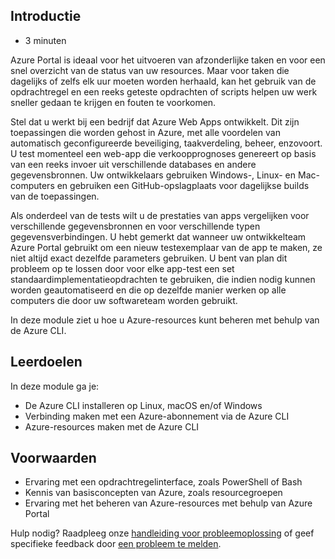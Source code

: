 ## Introductie

- 3 minuten

Azure Portal is ideaal voor het uitvoeren van afzonderlijke taken en
voor een snel overzicht van de status van uw resources. Maar voor taken
die dagelijks of zelfs elk uur moeten worden herhaald, kan het gebruik
van de opdrachtregel en een reeks geteste opdrachten of scripts helpen
uw werk sneller gedaan te krijgen en fouten te voorkomen.

Stel dat u werkt bij een bedrijf dat Azure Web Apps ontwikkelt. Dit zijn
toepassingen die worden gehost in Azure, met alle voordelen van
automatisch geconfigureerde beveiliging, taakverdeling, beheer,
enzovoort. U test momenteel een web-app die verkoopprognoses genereert
op basis van een reeks invoer uit verschillende databases en andere
gegevensbronnen. Uw ontwikkelaars gebruiken Windows-, Linux- en
Mac-computers en gebruiken een GitHub-opslagplaats voor dagelijkse
builds van de toepassingen.

Als onderdeel van de tests wilt u de prestaties van apps vergelijken
voor verschillende gegevensbronnen en voor verschillende typen
gegevensverbindingen. U hebt gemerkt dat wanneer uw ontwikkelteam Azure
Portal gebruikt om een nieuw testexemplaar van de app te maken, ze niet
altijd exact dezelfde parameters gebruiken. U bent van plan dit probleem
op te lossen door voor elke app-test een set
standaardimplementatieopdrachten te gebruiken, die indien nodig kunnen
worden geautomatiseerd en die op dezelfde manier werken op alle
computers die door uw softwareteam worden gebruikt.

In deze module ziet u hoe u Azure-resources kunt beheren met behulp van
de Azure CLI.

## Leerdoelen

In deze module ga je:

- De Azure CLI installeren op Linux, macOS en/of Windows
- Verbinding maken met een Azure-abonnement via de Azure CLI
- Azure-resources maken met de Azure CLI

## Voorwaarden

- Ervaring met een opdrachtregelinterface, zoals PowerShell of Bash
- Kennis van basisconcepten van Azure, zoals resourcegroepen
- Ervaring met het beheren van Azure-resources met behulp van Azure
    Portal

Hulp nodig? Raadpleeg onze [handleiding voor
probleemoplossing](https://docs.microsoft.com/en-us/learn/support/troubleshooting?uid=learn.control-azure-services-with-cli.1-introduction&documentId=7a60f3c3-3b7e-ad94-0dcd-299073db8972&versionIndependentDocumentId=4255f283-5803-e011-4ace-b352e4d96f12&contentPath=%2FMicrosoftDocs%2Flearn-pr%2Fblob%2Flive%2Flearn-pr%2Fazure%2Fcontrol-azure-services-with-cli%2F1-introduction.yml&url=https%3A%2F%2Fdocs.microsoft.com%2Fen-us%2Flearn%2Fmodules%2Fcontrol-azure-services-with-cli%2F1-introduction&author=dbradish)
of geef specifieke feedback door [een probleem te
melden](https://docs.microsoft.com/en-us/learn/support/troubleshooting?uid=learn.control-azure-services-with-cli.1-introduction&documentId=7a60f3c3-3b7e-ad94-0dcd-299073db8972&versionIndependentDocumentId=4255f283-5803-e011-4ace-b352e4d96f12&contentPath=%2FMicrosoftDocs%2Flearn-pr%2Fblob%2Flive%2Flearn-pr%2Fazure%2Fcontrol-azure-services-with-cli%2F1-introduction.yml&url=https%3A%2F%2Fdocs.microsoft.com%2Fen-us%2Flearn%2Fmodules%2Fcontrol-azure-services-with-cli%2F1-introduction&author=dbradish#report-feedback).
